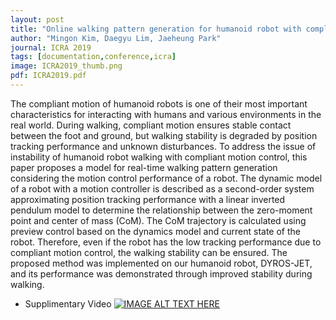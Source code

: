 ```yaml
---
layout: post
title: "Online walking pattern generation for humanoid robot with compliant motion control"
author: "Mingon Kim, Daegyu Lim, Jaeheung Park"
journal: ICRA 2019
tags: [documentation,conference,icra]
image: ICRA2019_thumb.png
pdf: ICRA2019.pdf
---
```

The compliant motion of humanoid robots is one of their most important characteristics for interacting with humans and various environments in the real world. During walking, compliant motion ensures stable contact between the foot and ground, but walking stability is degraded by position tracking performance and unknown disturbances. To address the issue of instability of humanoid robot walking with compliant motion control, this paper proposes a model for real-time walking pattern generation considering the motion control performance of a robot. The dynamic model of a robot with a motion controller is described as a second-order system approximating position tracking performance with a linear inverted pendulum model to determine the relationship between the zero-moment point and center of mass (CoM). The CoM trajectory is calculated using preview control based on the dynamics model and current state of the robot. Therefore, even if the robot has the low tracking performance due to compliant motion control, the walking stability can be ensured. The proposed method was implemented on our humanoid robot, DYROS-JET, and its performance was demonstrated through improved stability during walking.

- Supplimentary Video
[![IMAGE ALT TEXT HERE](http://img.youtube.com/vi/BqsBs2gJ6aw/0.jpg)](http://www.youtube.com/watch?v=BqsBs2gJ6aw)
